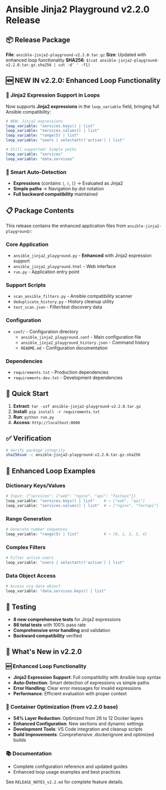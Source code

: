 # Ansible Jinja2 Playground v2.2.0 Release

## 📦 Release Package

**File**: `ansible-jinja2-playground-v2.2.0.tar.gz`
**Size**: Updated with enhanced loop functionality
**SHA256**: `$(cat ansible-jinja2-playground-v2.2.0.tar.gz.sha256 | cut -d' ' -f1)`

## 🆕 NEW IN v2.2.0: Enhanced Loop Functionality

### 🔄 Jinja2 Expression Support in Loops
Now supports **Jinja2 expressions** in the `loop_variable` field, bringing full Ansible compatibility:

```yaml
# NEW: Jinja2 expressions
loop_variable: "services.keys() | list"
loop_variable: "services.values() | list"
loop_variable: "range(5) | list"
loop_variable: "users | selectattr('active') | list"

# Still supported: Simple paths
loop_variable: "services"
loop_variable: "data.services"
```

### 🧠 Smart Auto-Detection
- **Expressions** (contains `|`, `(`, `[`) → Evaluated as Jinja2
- **Simple paths** → Navigation by dot notation
- **Full backward compatibility** maintained

## 📋 Package Contents

This release contains the enhanced application files from `ansible-jinja2-playground/`:

### Core Application
- `ansible_jinja2_playground.py` - **Enhanced** with Jinja2 expression support
- `ansible_jinja2_playground.html` - Web interface
- `run.py` - Application entry point

### Support Scripts
- `scan_ansible_filters.py` - Ansible compatibility scanner
- `deduplicate_history.py` - History cleanup utility
- `test_scan.json` - Filter/test discovery data

### Configuration
- `conf/` - Configuration directory
  - `ansible_jinja2_playground.conf` - Main configuration file
  - `ansible_jinja2_playground_history.json` - Command history
  - `README.md` - Configuration documentation

### Dependencies
- `requirements.txt` - Production dependencies
- `requirements-dev.txt` - Development dependencies

## 🚀 Quick Start

1. **Extract**: `tar -xzf ansible-jinja2-playground-v2.2.0.tar.gz`
2. **Install**: `pip install -r requirements.txt`
3. **Run**: `python run.py`
4. **Access**: `http://localhost:8000`

## ✅ Verification

```bash
# Verify package integrity
sha256sum -c ansible-jinja2-playground-v2.2.0.tar.gz.sha256
```

## 🎯 Enhanced Loop Examples

### Dictionary Keys/Values
```bash
# Input: {"services": {"web": "nginx", "api": "fastapi"}}
loop_variable: "services.keys() | list"    # → ["web", "api"]
loop_variable: "services.values() | list"  # → ["nginx", "fastapi"]
```

### Range Generation
```bash
# Generate number sequences
loop_variable: "range(5) | list"           # → [0, 1, 2, 3, 4]
```

### Complex Filters
```bash
# Filter active users
loop_variable: "users | selectattr('active') | list"
```

### Data Object Access
```bash
# Access via data object
loop_variable: "data.services.keys() | list"
```

## 🧪 Testing

- **8 new comprehensive tests** for Jinja2 expressions
- **86 total tests** with 100% pass rate
- **Comprehensive error handling** and validation
- **Backward compatibility** verified

## 🔗 What's New in v2.2.0

### 🆕 Enhanced Loop Functionality
- **Jinja2 Expression Support**: Full compatibility with Ansible loop syntax
- **Auto-Detection**: Smart detection of expressions vs simple paths
- **Error Handling**: Clear error messages for invalid expressions
- **Performance**: Efficient evaluation with proper context

### 🐳 Container Optimization (from v2.2.0 base)
- **54% Layer Reduction**: Optimized from 26 to 12 Docker layers
- **Enhanced Configuration**: New sections and dynamic settings
- **Development Tools**: VS Code integration and cleanup scripts
- **Build Improvements**: Comprehensive .dockerignore and optimized builds

### 📚 Documentation
- Complete configuration reference and updated guides
- Enhanced loop usage examples and best practices

See `RELEASE_NOTES_v2.2.md` for complete feature details.
